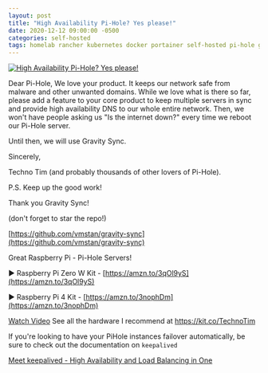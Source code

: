 ```yaml
---
layout: post
title: "High Availability Pi-Hole? Yes please!"
date: 2020-12-12 09:00:00 -0500
categories: self-hosted
tags: homelab rancher kubernetes docker portainer self-hosted pi-hole gravity-sync keepalived
---
```


[![High Availability Pi-Hole? Yes please!](https://img.youtube.com/vi/IFVYe3riDRA/0.jpg)](https://www.youtube.com/watch?v=IFVYe3riDRA "High Availability Pi-Hole? Yes please!")

Dear Pi-Hole,
We love your product.  It keeps our network safe from malware and other unwanted domains. While we love what is there so far,  please add a feature to your core product to keep multiple servers in sync and provide high availability DNS to our whole entire network.  Then, we won't have people asking us "Is the internet down?" every time we reboot our Pi-Hole server.  

Until then, we will use Gravity Sync.

Sincerely,

Techno Tim (and probably thousands of other lovers of Pi-Hole).

P.S.  Keep up the good work!

Thank you Gravity Sync!

(don't forget to star the repo!)

[https://github.com/vmstan/gravity-sync](https://github.com/vmstan/gravity-sync)

Great Raspberry Pi - Pi-Hole Servers!

► Raspberry Pi Zero W Kit - [https://amzn.to/3qOl9yS](https://amzn.to/3qOl9yS)

► Raspberry Pi 4 Kit - [https://amzn.to/3nophDm](https://amzn.to/3nophDm)

[Watch Video](https://www.youtube.com/watch?v=IFVYe3riDRA)
See all the hardware I recommend at <https://kit.co/TechnoTim>


If you're looking to have your PiHole instances failover automatically, be sure to check out the documentation on `keepalived`

[Meet keepalived - High Availability and Load Balancing in One](https://docs.technotim.live/posts/keepalived-ha-loadbalancer/)
